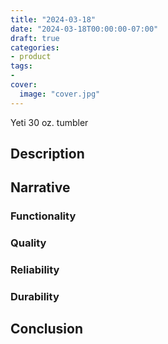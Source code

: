 ```yaml
---
title: "2024-03-18"
date: "2024-03-18T00:00:00-07:00"
draft: true
categories:
- product
tags:
- 
cover:
  image: "cover.jpg"
---
```

Yeti 30 oz. tumbler
<!--more-->
## Description

## Narrative

### Functionality

### Quality

### Reliability

### Durability

## Conclusion